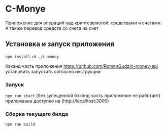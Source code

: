 # C-Monye

Приложение для операций над
криптовалютой: средствами и счетами.
А также перевод средств со счета на счет

## Установка и запуск приложения

`npm install`
`cd ./c-money`

бэкэнд часть приложения https://github.com/RomanGudz/c-money-api
установить запустить согласно инструкции

### Запуск

`npm run start` (без зупещенной бэкэнд часть приложение не работает)
приложение доступно на (http://localhost:3000)

### Сборка текущего билда

`npm run build`
